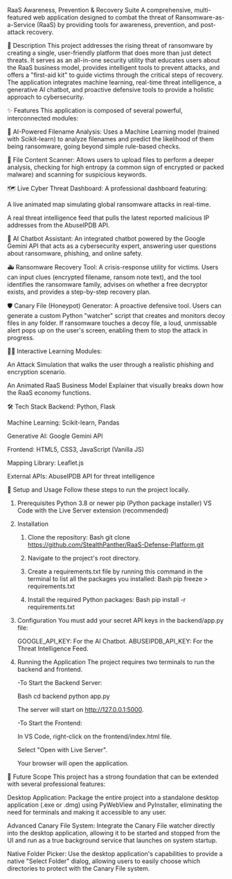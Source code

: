 RaaS Awareness, Prevention & Recovery Suite
A comprehensive, multi-featured web application designed to combat the threat of Ransomware-as-a-Service (RaaS) by providing tools for awareness, prevention, and post-attack recovery.

📜 Description
This project addresses the rising threat of ransomware by creating a single, user-friendly platform that does more than just detect threats. It serves as an all-in-one security utility that educates users about the RaaS business model, provides intelligent tools to prevent attacks, and offers a "first-aid kit" to guide victims through the critical steps of recovery. The application integrates machine learning, real-time threat intelligence, a generative AI chatbot, and proactive defensive tools to provide a holistic approach to cybersecurity.

✨ Features
This application is composed of several powerful, interconnected modules:

🤖 AI-Powered Filename Analysis: Uses a Machine Learning model (trained with Scikit-learn) to analyze filenames and predict the likelihood of them being ransomware, going beyond simple rule-based checks.

📂 File Content Scanner: Allows users to upload files to perform a deeper analysis, checking for high entropy (a common sign of encrypted or packed malware) and scanning for suspicious keywords.

🗺️ Live Cyber Threat Dashboard: A professional dashboard featuring:

A live animated map simulating global ransomware attacks in real-time.

A real threat intelligence feed that pulls the latest reported malicious IP addresses from the AbuseIPDB API.

💬 AI Chatbot Assistant: An integrated chatbot powered by the Google Gemini API that acts as a cybersecurity expert, answering user questions about ransomware, phishing, and online safety.

🚑 Ransomware Recovery Tool: A crisis-response utility for victims. Users can input clues (encrypted filename, ransom note text), and the tool identifies the ransomware family, advises on whether a free decryptor exists, and provides a step-by-step recovery plan.

🛡️ Canary File (Honeypot) Generator: A proactive defensive tool. Users can generate a custom Python "watcher" script that creates and monitors decoy files in any folder. If ransomware touches a decoy file, a loud, unmissable alert pops up on the user's screen, enabling them to stop the attack in progress.

👨‍🏫 Interactive Learning Modules:

An Attack Simulation that walks the user through a realistic phishing and encryption scenario.

An Animated RaaS Business Model Explainer that visually breaks down how the RaaS economy functions.

🛠️ Tech Stack
Backend: Python, Flask

Machine Learning: Scikit-learn, Pandas

Generative AI: Google Gemini API

Frontend: HTML5, CSS3, JavaScript (Vanilla JS)

Mapping Library: Leaflet.js

External APIs: AbuseIPDB API for threat intelligence

🚀 Setup and Usage
Follow these steps to run the project locally.

1.  Prerequisites
    Python 3.8 or newer
    pip (Python package installer)
    VS Code with the Live Server extension (recommended)

2.  Installation

    1. Clone the repository:
       Bash
       git clone https://github.com/StealthPanther/RaaS-Defense-Platform.git

    2. Navigate to the project's root directory.

    3. Create a requirements.txt file by running this command in the terminal to list all the packages you installed:
       Bash
       pip freeze > requirements.txt

    4. Install the required Python packages:
       Bash
       pip install -r requirements.txt

3.  Configuration
    You must add your secret API keys in the backend/app.py file:

    GOOGLE_API_KEY: For the AI Chatbot.
    ABUSEIPDB_API_KEY: For the Threat Intelligence Feed.

4.  Running the Application
    The project requires two terminals to run the backend and frontend.

    -To Start the Backend Server:

    Bash
    cd backend
    python app.py

    The server will start on http://127.0.0.1:5000.

    -To Start the Frontend:

    In VS Code, right-click on the frontend/index.html file.

    Select "Open with Live Server".

    Your browser will open the application.

🔭 Future Scope
This project has a strong foundation that can be extended with several professional features:

Desktop Application: Package the entire project into a standalone desktop application (.exe or .dmg) using PyWebView and PyInstaller, eliminating the need for terminals and making it accessible to any user.

Advanced Canary File System: Integrate the Canary File watcher directly into the desktop application, allowing it to be started and stopped from the UI and run as a true background service that launches on system startup.

Native Folder Picker: Use the desktop application's capabilities to provide a native "Select Folder" dialog, allowing users to easily choose which directories to protect with the Canary File system.
